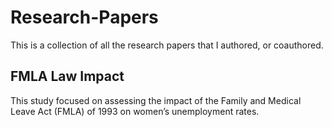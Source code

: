 # Research-Papers

This is a collection of all the research papers that I authored, or coauthored. 

## FMLA Law Impact

This study focused on assessing the impact of the Family and Medical Leave Act (FMLA) of 1993 on women’s unemployment rates. 

